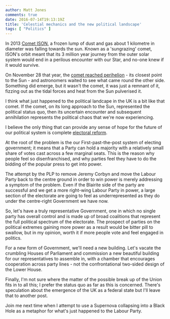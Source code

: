 ```yaml
---
author: Matt Jones
comments: true
date: 2016-07-14T19:13:19Z
title: 'Celestial mechanics and the new political landscape'
tags: [ "Politics" ]
---
```

In 2013 [Comet ISON](https://en.wikipedia.org/wiki/Comet_ISON), a frozen lump of dust and gas about 1 kilometre in diameter was falling towards the sun. Known as a 'sungrazing' comet, ISON's orbit meant that its 3 million year journey from the outer solar system would end in a perilous encounter with our Star, and no-one knew if it would survive. 

On November 28 that year, the [comet reached perihelion](https://www.youtube.com/watch?v=kcROVqmF9SY) - its closest point to the Sun - and astronomers waited to see what came round the other side. Something did emerge, but it wasn't the comet, it was just a remnant of it, fizzing out as the tidal forces and heat from the Sun pulverised it.

I think what just happened to the political landcape in the UK is a bit like that comet. If the comet, on its long approach to the Sun, represented the political status quo, then its uncertain encounter and subsequent annihilation represents the political chaos that we're now experiencing. 

I believe the only thing that can provide any sense of hope for the future of our political system is complete [electoral reform](http://www.electoral-reform.org.uk/).

At the root of the problem is the our First-past-the-post system of electing government; it means that a Party can hold a majority with a relatively small share of votes cast across a few marginal seats. This is the reason why people feel so disenfranchised, and why parties feel they have to do the bidding of the popular press to get into power.

The attempt by the PLP to remove Jeremy Corbyn and move the Labour Party back to the centre ground in order to win power is merely addressing a symptom of the problem. Even if the Blairite side of the party are successful and we get a more right-wing Labour Party in power, a large section of the electorate are going to feel as underrepresented as they do under the centre-right Government we have now.

So, let's have a truly representative Government, one in which no single party has overall control and is made up of broad coalitions that represent the full political spectrum of the electorate. The prospect of parties on the political extremes gaining more power as a result would be bitter pill to swallow, but in my opinion, worth it if more people vote and feel engaged in politics.

For a new form of Government, we'll need a new building. Let's vacate the crumbling Houses of Parliament and commission a new beautiful building for our representatives to assemble in, with a chamber that encourages cooperation across party lines - not the confrontational two-sided design of the Lower House.

Finally, I'm not sure where the matter of the possible break up of the Union fits in to all this; I prefer the status quo as far as this is concerned. There's speculation about the emergence of the UK as a federal state but I'll leave that to another post.

Join me next time when I attempt to use a Supernova collapsing into a Black Hole as a metaphor for what's just happened to the Labour Party.
